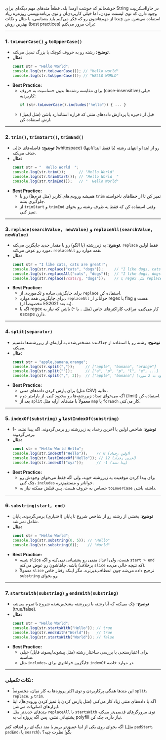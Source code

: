 خوشحالم که خوشت اومد! بله، قطعاً متدهای مهم دیگه‌ای برای String در جاوااسکریپت وجود دارن که توی لیستت نبودن، اما خیلی کاربردی‌ان و توی برنامه‌نویسی روزمره زیاد استفاده می‌شن. من چندتا از مهم‌هاشون رو که فکر می‌کنم باید بشناسی، با مثال و نکات بهترین روش (best practices) برات مرور می‌کنم:

---

### 1. `toLowerCase()` و `toUpperCase()`
- **توضیح:** رشته رو به حروف کوچک یا بزرگ تبدیل می‌کنه.
- **مثال:**
  ```javascript
  const str = "Hello World";
  console.log(str.toLowerCase()); // "hello world"
  console.log(str.toUpperCase()); // "HELLO WORLD"
  ```
- **Best Practice:**
  - برای مقایسه رشته‌ها بدون حساسیت به حروف (case-insensitive) خیلی کاربردیه:
    ```javascript
    if (str.toLowerCase().includes("hello")) { ... }
    ```
  - قبل از ذخیره یا پردازش داده‌های متنی که قراره استاندارد باشن (مثل ایمیل) ازش استفاده کن.

---

### 2. `trim()`, `trimStart()`, `trimEnd()`
- **توضیح:** فاصله‌های خالی (whitespace) رو از ابتدا و انتهای رشته (یا فقط ابتدا/انتها) حذف می‌کنه.
- **مثال:**
  ```javascript
  const str = "  Hello World  ";
  console.log(str.trim());      // "Hello World"
  console.log(str.trimStart()); // "Hello World  "
  console.log(str.trimEnd());   // "  Hello World"
  ```
- **Best Practice:**
  - همیشه ورودی‌های کاربر (مثل فرم‌ها) رو با `trim` تمیز کن تا از خطاهای ناخواسته جلوگیری بشه.
  - از `trimStart` و `trimEnd` وقتی استفاده کن که فقط یه طرف رشته رو بخوای تمیز کنی.

---

### 3. `replace(searchValue, newValue)` و `replaceAll(searchValue, newValue)`
- **توضیح:** یه زیررشته (یا الگو) رو با مقدار جدید جایگزین می‌کنه. `replace` فقط اولین مورد رو عوض می‌کنه، `replaceAll` همه موارد رو.
- **مثال:**
  ```javascript
  const str = "I like cats, cats are great!";
  console.log(str.replace("cats", "dogs"));     // "I like dogs, cats are great!"
  console.log(str.replaceAll("cats", "dogs"));  // "I like dogs, dogs are great!"
  console.log(str.replace(/cats/g, "dogs"));    // با regex مثل replaceAll عمل می‌کنه
  ```
- **Best Practice:**
  - برای جایگزینی ساده و تک‌موردی از `replace` استفاده کن.
  - برای جایگزینی همه موارد، `replaceAll` خواناتر از regex با flag `g` هست (مخصوصاً از ES2021 به بعد).
  - اگه با regex کار می‌کنی، مراقب کاراکترهای خاص (مثل `.` یا `*`) باشن که نیاز به escape دارن.

---

### 4. `split(separator)`
- **توضیح:** رشته رو با استفاده از جداکننده مشخص‌شده به آرایه‌ای از زیررشته‌ها تقسیم می‌کنه.
- **مثال:**
  ```javascript
  const str = "apple,banana,orange";
  console.log(str.split(","));     // ["apple", "banana", "orange"]
  console.log(str.split(""));      // ["a", "p", "p", "l", "e", ...] (هر کاراکتر)
  console.log(str.split(",", 2));  // ["apple", "banana"] (محدود به 2 مورد)
  ```
- **Best Practice:**
  - برای پارس کردن داده‌های متنی (مثل CSV) عالیه.
  - اگه می‌خوای تعداد زیررشته‌ها رو محدود کنی، از پارامتر دوم (limit) استفاده کن.
  - بعد از `split` معمولاً با متدهای آرایه مثل `map` یا `forEach` کار می‌کنی.

---

### 5. `indexOf(substring)` و `lastIndexOf(substring)`
- **توضیح:** شاخص اولین یا آخرین رخداد یه زیررشته رو برمی‌گردونه. اگه پیدا نشه، -1 برمی‌گردونه.
- **مثال:**
  ```javascript
  const str = "Hello World Hello";
  console.log(str.indexOf("Hello"));    // 0 (اولین رخداد)
  console.log(str.lastIndexOf("Hello")); // 12 (آخرین رخداد)
  console.log(str.indexOf("xyz"));      // -1 (پیدا نشد)
  ```
- **Best Practice:**
  - برای پیدا کردن موقعیت یه زیررشته خوبه، ولی اگه فقط می‌خوای وجودش رو چک کنی، `includes` خواناتر و مستقیم‌تره.
  - حساس به حروف هست، پس قبلش ممکنه نیاز به `toLowerCase` داشته باشی.

---

### 6. `substring(start, end)`
- **توضیح:** بخشی از رشته رو از شاخص شروع تا پایان (اختیاری) برمی‌گردونه. پایان شامل نمی‌شه.
- **مثال:**
  ```javascript
  const str = "Hello World";
  console.log(str.substring(0, 5)); // "Hello"
  console.log(str.substring(6));    // "World"
  ```
- **Best Practice:**
  - شبیه `slice` هست، ولی اعداد منفی رو پشتیبانی نمی‌کنه و اگه `start > end` باشه، جاهاشون رو عوض می‌کنه (برخلاف `slice` که نتیجه خالی می‌ده).
  - معمولاً `slice` ترجیح داده می‌شه چون انعطاف‌پذیرتره، مگر اینکه رفتار خاص `substring` رو بخوای.

---

### 7. `startsWith(substring)` و `endsWith(substring)`
- **توضیح:** چک می‌کنه که آیا رشته با زیررشته مشخص‌شده شروع یا تموم می‌شه (true/false).
- **مثال:**
  ```javascript
  const str = "Hello World";
  console.log(str.startsWith("Hello")); // true
  console.log(str.endsWith("World"));   // true
  console.log(str.startsWith("World")); // false
  ```
- **Best Practice:**
  - برای اعتبارسنجی یا بررسی ساختار رشته (مثل پیشوند/پسوند فایل) خیلی مناسبه.
  - مثل `includes`، جایگزین خواناتری برای `indexOf` در موارد خاصه.

---

### نکات تکمیلی:
- این متدها همگی پرکاربردن و توی اکثر پروژه‌ها به کار میان، مخصوصاً `split`، `replace`، و `trim`.
- اگه با داده‌های متنی زیاد کار می‌کنی (مثل پارس کردن یا تمیز کردن ورودی‌ها)، اینا ابزارهای اصلی‌ات می‌شن.
- متدهای جدیدتر مثل `replaceAll` یا `startsWith` توی مرورگرهای قدیمی‌تر ممکنه پشتیبانی نشن، پس اگه پروژه‌ات به polyfill نیاز داره، چک کن.

اگه بخوای روی یکی از اینا عمیق‌تر بریم یا متد دیگه‌ای رو اضافه کنم (مثل `padStart`، `padEnd`، یا `search`)، بگو! نظرت چیه؟